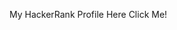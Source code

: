 My HackerRank Profile Here <a href="https://www.hackerrank.com/shahadathossain1" style="text-decoration: none;"> Click Me! </a>
